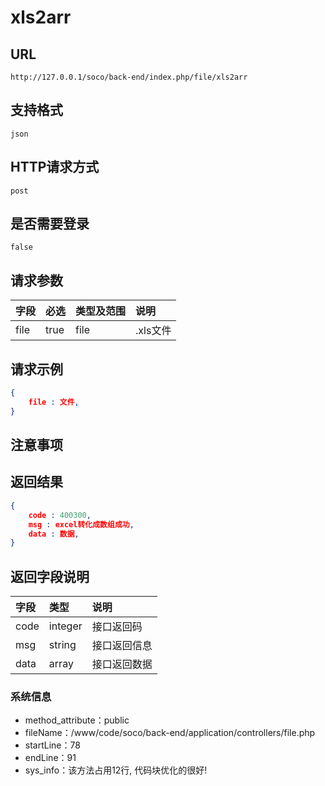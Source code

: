 # xls2arr

##  URL
    http://127.0.0.1/soco/back-end/index.php/file/xls2arr

##  支持格式
    json

##  HTTP请求方式
    post

##  是否需要登录
    false

##  请求参数
| 字段                     |   必选            |   类型及范围    | 说明                               |
|:-------------------------|:----------------- |:----------------|:-----------------------------------|
|file|true|file|.xls文件|


##  请求示例
```json
{
    file : 文件,
}
```

##  注意事项
    

##  返回结果
```json
{
    code : 400300,
	msg : excel转化成数组成功,
	data : 数据,
}
```

##  返回字段说明
| 字段                     |   类型           | 说明                               |
|:-------------------------|:-----------------|:-----------------------------------|
|code|integer|接口返回码|
|msg|string|接口返回信息|
|data|array|接口返回数据|


### 系统信息
- method_attribute：public
- fileName：/www/code/soco/back-end/application/controllers/file.php
- startLine：78
- endLine：91
- sys_info：该方法占用12行, 代码块优化的很好!
